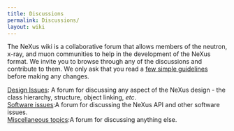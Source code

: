 ```yaml
---
title: Discussions
permalink: Discussions/
layout: wiki
---
```


The NeXus wiki is a collaborative forum that allows members of the
neutron, x-ray, and muon communities to help in the development of the
NeXus format. We invite you to browse through any of the discussions and
contribute to them. We only ask that you read a [few simple
guidelines](Help:Contents "wikilink") before making any changes.

[Design Issues](Design_Issues "wikilink"): A forum for discussing any aspect of the NeXus design - the class hierarchy, structure, object linking, *etc*.  
[Software issues](Software_issues "wikilink"):A forum for discussing the NeXus API and other software issues.  
[Miscellaneous topics](Miscellaneous_topics "wikilink"):A forum for discussing anything else.  
